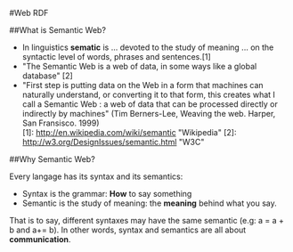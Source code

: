 #Web RDF

##What is Semantic Web?

- In linguistics **sematic** is ... devoted to the study of meaning ... on the syntactic level of words, phrases and sentences.[1]  
- "The Semantic Web is a web of data, in some ways like a global database" [2]  
- "First step is putting data on the Web in a form that machines can naturally understand, or converting it to that form, this creates what I call a Semantic Web : a web of data that can be processed directly or indirectly by machines" (Tim Berners-Lee, Weaving the web. Harper, San Fransisco. 1999)    
[1]: http://en.wikipedia.com/wiki/semantic       "Wikipedia"
[2]: http://w3.org/DesignIssues/semantic.html  "W3C"  

##Why Semantic Web?

Every langage has its syntax and its semantics:  
- Syntax is the grammar: **How** to say something
- Semantic is the study of meaning: the **meaning** behind what you say.  

That is to say, different syntaxes may have the same semantic (e.g: a = a + b and a+= b). In other words, syntax and semantics are all about **communication**.  


